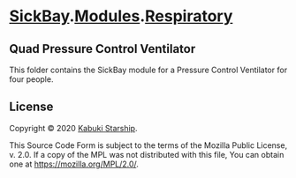 # [SickBay](../../../).[Modules](../../).[Respiratory](../)

## Quad Pressure Control Ventilator

This folder contains the SickBay module for a Pressure Control Ventilator for four people.

## License

Copyright © 2020 [Kabuki Starship](https://kabukistarship.com).

This Source Code Form is subject to the terms of the Mozilla Public License, v. 2.0. If a copy of the MPL was not distributed with this file, You can obtain one at <https://mozilla.org/MPL/2.0/>.
